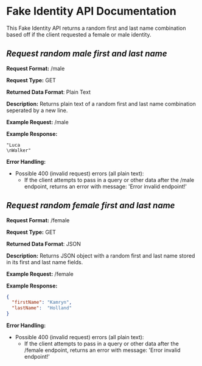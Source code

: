 # Fake Identity API Documentation
This Fake Identity API returns a random first and last name combination based off
if the client requested a female or male identity.

## *Request random male first and last name*
**Request Format:** /male

**Request Type:** GET

**Returned Data Format**: Plain Text

**Description:** Returns plain text of a random first and last name combination seperated
by a new line.


**Example Request:** /male

**Example Response:**

```
"Luca
\nWalker"
```

**Error Handling:**
- Possible 400 (invalid request) errors (all plain text):
  - If the client attempts to pass in a query or other data after the /male endpoint, returns an
  error with message: 'Error invalid endpoint!'

## *Request random female first and last name*
**Request Format:** /female

**Request Type:** GET

**Returned Data Format**: JSON

**Description:** Returns JSON object with a random first and last name stored in its
first and last name fields.

**Example Request:** /female

**Example Response:**

```json
{
  "firstName": "Kamryn",
  "lastName":  "Holland"
}
```

**Error Handling:**
- Possible 400 (invalid request) errors (all plain text):
  - If the client attempts to pass in a query or other data after the /female endpoint, returns an
  error with message: 'Error invalid endpoint!'